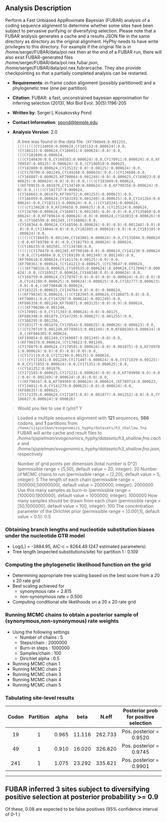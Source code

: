 
Analysis Description
--------------------
Perform a Fast Unbiased AppRoximate Bayesian (FUBAR) analysis of a
coding sequence alignment to determine whether some sites have been
subject to pervasive purifying or diversifying selection. Please note
that a FUBAR analysis generates a cache and a results JSON file in the
same directory as directory as the original alignment. HyPhy needs to
have write privileges to this directory. For example if the original
file is in /home/sergei/FUBAR/data/pol.nex then at the end of a FUBAR
run, there will also exist FUBAR-generated files
/home/sergei/FUBAR/data/pol.nex.fubar.json,
/home/sergei/FUBAR/data/pol.nex.fubrarcache. They also provide
checkpointing so that a partially completed analysis can be restarted.

- __Requirements__: in-frame codon alignment (possibly partitioned) and a phylogenetic tree
(one per partition)

- __Citation__: FUBAR: a fast, unconstrained bayesian approximation for inferring
selection (2013), Mol Biol Evol. 30(5):1196-205

- __Written by__: Sergei L Kosakovsky Pond

- __Contact Information__: spond@temple.edu

- __Analysis Version__: 2.0



>A tree was found in the data file: `(KF790049:0.001255,((((((((CY134956:0.000624,CY183153:0.000624):0.0,(CY186123:0.000624,CY186051:0.000624):0.0):0.0,(((CY182809:0.000624,(((CY148436:0.0,CY168583:0.000624):0.0,CY170911:0.000624):0.0,KF789547:0.00125):0.000624):0.0,(CY186019:0.000625,(CY182889:0.000624,CY135132:0.0):0.00125):0.000624):0.0,((CY170799:0.001249,CY149260:0.000624):0.0,((CY134686:0.0,(CY168887:0.000625,KF790064:0.001249):0.0):0.000625,CY169023:0.000625):0.000624):0.0):0.0):0.0,((((CY183049:0.000624,((KF789535:0.001876,CY134740:0.000624):0.0,KF790356:0.000624):0.0):0.0,(((((CY182737:0.000624,(CY168663:0.001879,KF789752:0.001253):0.000623):0.0,(CY186059:0.000624,CY183193:0.001249):0.000625):0.0,CY141264:0.000624):0.0,CY183113:0.000624):0.0,(((CY183241:0.000624,((((CY134828:0.0,KF199858:0.000625):0.0,(CY135124:0.000624,(CY134780:0.000624,CY168871:0.001249):0.0):0.0):0.0,CY135060:0.000624):0.0,KF789614:0.000624):0.0):0.000624,CY183033:0.000626):0.0,(CY168599:0.001249,(CY168063:0.0,(CY148364:0.000624,CY148596:0.000624):0.0):0.0):0.001248):0.0):0.0):0.0,CY134844:0.0):0.0,CY182865:0.000624):0.0):0.0,CY183185:0.000624):0.0,((((((CY186035:0.001249,CY183081:0.000624):0.0,CY135044:0.000624):0.0,KF789780:0.0):0.0,CY182793:0.000624):0.000624,((CY186235:0.002501,(CY134788:0.0,((((((CY170479:0.001265,KF790106:0.0):0.000624,CY141230:0.000624):0.0,(CY149084:0.0,CY169199:0.001249):0.001249):0.0,(KF789618:0.000624,CY141176:0.00125):0.0):0.0,(KF790361:0.000624,(CY141213:0.000625,(CY170647:0.000624,((((KF790316:0.000625,CY169535:0.000624):0.000624,CY170967:0.000624):0.0,(CY169527:0.000624,CY148348:0.0):0.000624):0.0,(CY168759:0.000624,CY170767:0.0):0.0):0.0):0.000624):0.0):0.0):0.0,CY141280:0.000625):0.000624):0.000625):0.0,CY182777:0.000623):0.0):0.0,((KF790448:0.000624,(CY183225:0.000625,CY134764:0.0):0.0):0.000624,(((KF790345:0.000624,(((CY182945:0.000624,CY186075:0.0):0.0,(KF790011:0.0,CY147297:0.000624):0.001249):0.0,(KF886358:0.001249,KF789871:0.003135):0.0):0.0):0.000624,((((KF790286:0.001248,(CY170991:0.0,CY171303:0.000624):0.0):0.00125,(KF886340:0.001879,CY147295:0.000627):0.001255):0.0,(CY168295:0.001256,(CY183177:0.001878,CY170543:0.000625):0.000626):0.000623):0.0,(((CY170719:0.001249,KF789613:0.001249):0.0,KF886303:0.000624):0.0,((KF886305:0.000624,(KF199854:0.001249,CY169807:0.001249):0.0):0.0,((KF790378:0.000624,(CY170823:0.001249,(CY170879:0.000624,CY170591:0.000624):0.0):0.001875):0.0,KF789701:0.000624):0.0):0.0):0.0):0.0):0.0,((CY171119:0.0,CY171199:0.00125):0.000624,(((((CY171631:0.001249,CY171407:0.000624):0.0,CY171639:0.00125):0.0,CY171055:0.000624):0.0,CY171351:0.000625):0.0,((CY141252:0.001876,(CY171583:0.000625,CY171231:0.000624):0.0):0.0,KF789998:0.0):0.0):0.0):0.001249):0.000624):0.0):0.0):0.0,(((KF790167:0.0,KF789569:0.000624):0.000624,(KF789714:0.000623,(CY134812:0.0,CY141279:0.000625):0.0):0.000624):0.0,(KF886357:0.000625,(CY171335:0.000624,CY171071:0.0):0.001877):0.001252):0.0):0.0,CY186027:0.000624):0.000626)`

>Would you like to use it (y/n)? Y


>Loaded a multiple sequence alignment with **121** sequences, **566** codons, and **1** partitions from `/home/sjspielman/evogenomics_hyphy/datasets/h3_shallow.fna`
> FUBAR will write cache and result files to _/home/sjspielman/evogenomics_hyphy/datasets/h3_shallow.fna.cache_ and _/home/sjspielman/evogenomics_hyphy/datasets/h3_shallow.fna.json_, respectively 


> Number of grid points per dimension (total number is D^2) (permissible range = [5,50], default value = 20, integer): 20
> Number of MCMC chains to run (permissible range = [2,20], default value = 5, integer): 5
> The length of each chain (permissible range = [500000,50000000], default value = 2000000, integer): 2000000
> Use this many samples as burn-in (permissible range = [100000,1900000], default value = 1000000, integer): 1000000
> How many samples should be drawn from each chain (permissible range = [50,1000000], default value = 100, integer): 100
> The concentration parameter of the Dirichlet prior (permissible range = [0.001,1], default value = 0.5): 0.5


### Obtaining branch lengths and nucleotide substitution biases under the nucleotide GTR model
* Log(L) = -3884.95, AIC-c =  8264.49 (247 estimated parameters)
* Tree length (expected substitutions/site) for partition 1 :    0.109

### Computing the phylogenetic likelihood function on the grid 
* Determining appropriate tree scaling based on the best score from a  20 x 20 rate grid
* Best scaling achieved for 
	* synonymous rate =  2.815
	* non-synonymous rate =  0.500
* Computing conditional site likelihoods on a 20 x 20 rate grid

### Running MCMC chains to obtain a posterior sample of (synonymous,non-synonymous) rate weights
* Using the following settings
	* Number of chains : 5
	* Steps/chain      : 2000000
	* Burn-in steps    : 1000000
	* Samples/chain    : 100
	* Dirichlet alpha  : 0.5
* Running MCMC chain 1
* Running MCMC chain 2
* Running MCMC chain 3
* Running MCMC chain 4
* Running MCMC chain 5

### Tabulating site-level results
|     Codon      |   Partition    |     alpha      |      beta      |     N.eff      |Posterior prob for positive selection|
|:--------------:|:--------------:|:--------------:|:--------------:|:--------------:|:-----------------------------------:|
|       19       |       1        |        0.965   |       11.116   |      262.733   |       Pos. posterior = 0.9520       |
|       49       |       1        |        0.910   |       16.020   |      326.820   |       Pos. posterior = 0.9745       |
|      241       |       1        |        1.075   |       23.292   |      335.621   |       Pos. posterior = 0.9901       |
----
## FUBAR inferred 3 sites subject to diversifying positive selection at posterior probability >= 0.9
Of these,  0.08 are expected to be false positives (95% confidence interval of 0-1 )
